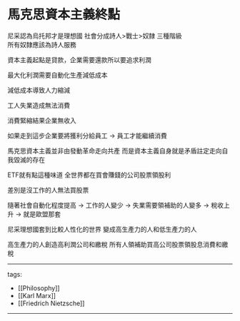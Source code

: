 # 馬克思資本主義終點

尼采認為烏托邦才是理想國 社會分成詩人>戰士>奴隸 三種階級  
所有奴隸應該為詩人服務


資本主義起點是貸款，企業需要還款所以要追求利潤

最大化利潤需要自動化生產減低成本

減低成本導致人力縮減

工人失業造成無法消費

消費緊縮結果企業無收入

如果走到這步企業要將獲利分給員工 -> 員工才能繼續消費

馬克思資本主義並非由發動革命走向共產 而是資本主義自身就是矛盾註定走向自我毀滅的存在

ETF就有點這種味道 全世界都在買會賺錢的公司股票領股利

差別是沒工作的人無法買股票

隨著社會自動化程度提高 -> 工作的人變少 -> 失業需要領補助的人變多 -> 稅收上升 -> 就是歐盟那套

尼采理想國套到比較人性化的世界 變成高生產力的人和低生產力的人

高生產力的人創造高利潤公司和繳稅 所有人領補助買高公司股票領股息消費和繳稅


---
tags:
  - [[Philosophy]]
  - [[Karl Marx]]
  - [[Friedrich Nietzsche]]

---

